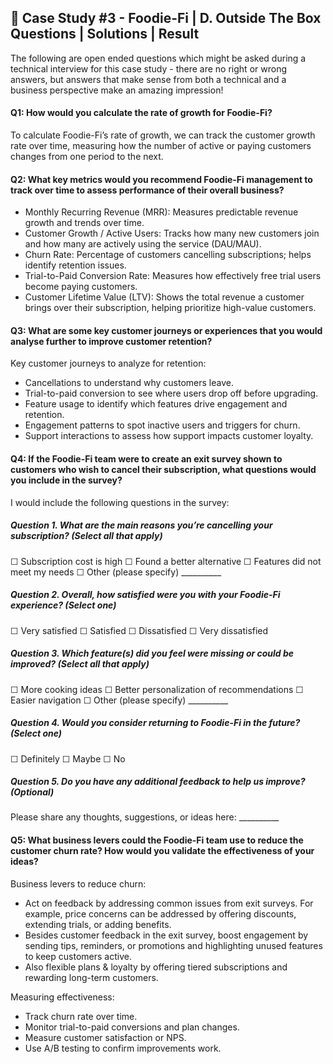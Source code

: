 ## 🥑 Case Study #3 - Foodie-Fi | D. Outside The Box Questions | Solutions | Result

The following are open ended questions which might be asked during a technical interview for this case study - there are no right or wrong answers, but answers that make sense from both a technical and a business perspective make an amazing impression!

#### Q1: How would you calculate the rate of growth for Foodie-Fi?
To calculate Foodie-Fi’s rate of growth, we can track the customer growth rate over time, measuring how the number of active or paying customers changes from one period to the next.

#### Q2: What key metrics would you recommend Foodie-Fi management to track over time to assess performance of their overall business?
- Monthly Recurring Revenue (MRR): Measures predictable revenue growth and trends over time.
- Customer Growth / Active Users: Tracks how many new customers join and how many are actively using the service (DAU/MAU).
- Churn Rate: Percentage of customers cancelling subscriptions; helps identify retention issues.
- Trial-to-Paid Conversion Rate: Measures how effectively free trial users become paying customers.
- Customer Lifetime Value (LTV): Shows the total revenue a customer brings over their subscription, helping prioritize high-value customers.

#### Q3: What are some key customer journeys or experiences that you would analyse further to improve customer retention?
Key customer journeys to analyze for retention:
- Cancellations to understand why customers leave.
- Trial-to-paid conversion to see where users drop off before upgrading.
- Feature usage to identify which features drive engagement and retention.
- Engagement patterns to spot inactive users and triggers for churn.
- Support interactions to assess how support impacts customer loyalty.
  
#### Q4: If the Foodie-Fi team were to create an exit survey shown to customers who wish to cancel their subscription, what questions would you include in the survey?
I would include the following questions in the survey:
##### Question 1. What are the main reasons you’re cancelling your subscription? (Select all that apply)
☐ Subscription cost is high
☐ Found a better alternative
☐ Features did not meet my needs
☐ Other (please specify) __________

##### Question 2. Overall, how satisfied were you with your Foodie-Fi experience? (Select one)
☐ Very satisfied
☐ Satisfied
☐ Dissatisfied
☐ Very dissatisfied

##### Question 3. Which feature(s) did you feel were missing or could be improved? (Select all that apply)
☐ More cooking ideas
☐ Better personalization of recommendations
☐ Easier navigation
☐ Other (please specify) __________

##### Question 4. Would you consider returning to Foodie-Fi in the future? (Select one)
☐ Definitely
☐ Maybe
☐ No

##### Question 5. Do you have any additional feedback to help us improve? (Optional)
Please share any thoughts, suggestions, or ideas here: __________

#### Q5: What business levers could the Foodie-Fi team use to reduce the customer churn rate? How would you validate the effectiveness of your ideas?

Business levers to reduce churn:
- Act on feedback by addressing common issues from exit surveys. For example, price concerns can be addressed by offering discounts, extending trials, or adding benefits.
- Besides customer feedback in the exit survey, boost engagement by sending tips, reminders, or promotions and highlighting unused features to keep customers active.
- Also flexible plans & loyalty by offering tiered subscriptions and rewarding long-term customers.

Measuring effectiveness:
- Track churn rate over time.
- Monitor trial-to-paid conversions and plan changes.
- Measure customer satisfaction or NPS.
- Use A/B testing to confirm improvements work.

